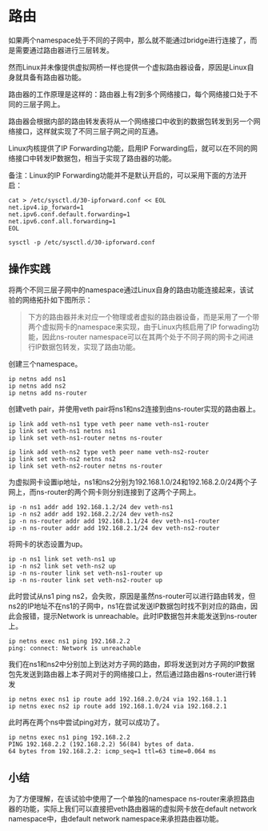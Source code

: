 # 路由

如果两个namespace处于不同的子网中，那么就不能通过bridge进行连接了，而是需要通过路由器进行三层转发。

然而Linux并未像提供虚拟网桥一样也提供一个虚拟路由器设备，原因是Linux自身就具备有路由器功能。

路由器的工作原理是这样的：路由器上有2到多个网络接口，每个网络接口处于不同的三层子网上。

路由器会根据内部的路由转发表将从一个网络接口中收到的数据包转发到另一个网络接口，这样就实现了不同三层子网之间的互通。

Linux内核提供了IP Forwarding功能，启用IP Forwarding后，就可以在不同的网络接口中转发IP数据包，相当于实现了路由器的功能。

备注：Linux的IP Forwarding功能并不是默认开启的，可以采用下面的方法开启：

```
cat > /etc/sysctl.d/30-ipforward.conf << EOL
net.ipv4.ip_forward=1
net.ipv6.conf.default.forwarding=1
net.ipv6.conf.all.forwarding=1
EOL

sysctl -p /etc/sysctl.d/30-ipforward.conf
```

## 操作实践

将两个不同三层子网中的namespace通过Linux自身的路由功能连接起来，该试验的网络拓扑如下图所示：

> 下方的路由器并未对应一个物理或者虚拟的路由器设备，而是采用了一个带两个虚拟网卡的namespace来实现，由于Linux内核启用了IP forwading功能，因此ns-router namespace可以在其两个处于不同子网的网卡之间进行IP数据包转发，实现了路由功能。


创建三个namespace。

```
ip netns add ns1
ip netns add ns2
ip netns add ns-router
```

创建veth pair，并使用veth pair将ns1和ns2连接到由ns-router实现的路由器上。

```
ip link add veth-ns1 type veth peer name veth-ns1-router
ip link set veth-ns1 netns ns1
ip link set veth-ns1-router netns ns-router

ip link add veth-ns2 type veth peer name veth-ns2-router
ip link set veth-ns2 netns ns2
ip link set veth-ns2-router netns ns-router
```

为虚拟网卡设置ip地址，ns1和ns2分别为192.168.1.0/24和192.168.2.0/24两个子网上，而ns-router的两个网卡则分别连接到了这两个子网上。

```
ip -n ns1 addr add 192.168.1.2/24 dev veth-ns1
ip -n ns2 addr add 192.168.2.2/24 dev veth-ns2
ip -n ns-router addr add 192.168.1.1/24 dev veth-ns1-router
ip -n ns-router addr add 192.168.2.1/24 dev veth-ns2-router
```

将网卡的状态设置为up。


```
ip -n ns1 link set veth-ns1 up
ip -n ns2 link set veth-ns2 up
ip -n ns-router link set veth-ns1-router up
ip -n ns-router link set veth-ns2-router up
```

此时尝试从ns1 ping ns2，会失败，原因是虽然ns-router可以进行路由转发，但ns2的IP地址不在ns1的子网中，ns1在尝试发送IP数据包时找不到对应的路由，因此会报错，提示Network is unreachable。此时IP数据包并未能发送到ns-router上。

```
ip netns exec ns1 ping 192.168.2.2
ping: connect: Network is unreachable
```

我们在ns1和ns2中分别加上到达对方子网的路由，即将发送到对方子网的IP数据包先发送到路由器上本子网对于的网络接口上，然后通过路由器ns-router进行转发

```
ip netns exec ns1 ip route add 192.168.2.0/24 via 192.168.1.1
ip netns exec ns2 ip route add 192.168.1.0/24 via 192.168.2.1
```

此时再在两个ns中尝试ping对方，就可以成功了。

```
ip netns exec ns1 ping 192.168.2.2
PING 192.168.2.2 (192.168.2.2) 56(84) bytes of data.
64 bytes from 192.168.2.2: icmp_seq=1 ttl=63 time=0.064 ms
```

## 小结

为了方便理解，在该试验中使用了一个单独的namespace ns-router来承担路由器的功能，实际上我们可以直接把veth路由器端的虚拟网卡放在default network namespace中，由default network namespace来承担路由器功能。
